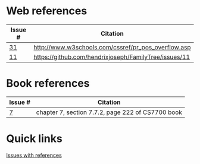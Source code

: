 # Web references

Issue # | Citation
------------ | -------------
[31](https://github.com/hendrixjoseph/FamilyTree/issues/31) | http://www.w3schools.com/cssref/pr_pos_overflow.asp
[11](https://github.com/hendrixjoseph/FamilyTree/issues/11) | https://github.com/hendrixjoseph/FamilyTree/issues/11

# Book references

Issue # | Citation
------------ | -------------
[7](https://github.com/hendrixjoseph/FamilyTree/issues/7) | chapter 7, section 7.7.2, page 222 of CS7700 book

# Quick links

[Issues with references](https://github.com/hendrixjoseph/FamilyTree/issues?utf8=%E2%9C%93&q=is%3Aissue+label%3Areference)
